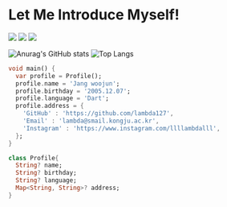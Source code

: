 Let Me Introduce Myself!
========================
<a href="https://hits.seeyoufarm.com"><img src="https://hits.seeyoufarm.com/api/count/incr/badge.svg?url=https%3A%2F%2Fgithub.com%2Flambda127&count_bg=black&title_bg=black&icon=github.svg&icon_color=white&title=GitHUb&edge_flat=true"/></a> <a href="https://www.instagram.com/llllambdalll"><img src="https://img.shields.io/badge/Instagram-%23E4405F?style=flat&logo=Instagram&logoColor=white"
/></a> <a href="mailto:lambda@smail.kongju.ac.kr"><img src="https://img.shields.io/badge/Email-blue?style=flat&logo=Gmail&logoColor=white&link=lambda@smail.kongju.ac.kr"
/></a>

![Anurag's GitHub stats](https://github-readme-stats.vercel.app/api?username=lambda127&show_icons=true&theme=dark) ![Top Langs](https://github-readme-stats.vercel.app/api/top-langs/?username=lambda127&&theme=dark)


```dart
void main() {
  var profile = Profile();
  profile.name = 'Jang woojun';
  profile.birthday = '2005.12.07';
  profile.language = 'Dart';
  profile.address = {
    'GitHub' : 'https://github.com/lambda127',
    'Email' : 'lambda@smail.kongju.ac.kr',
    'Instagram' : 'https://www.instagram.com/llllambdalll',
  };
}

class Profile{
  String? name;
  String? birthday;
  String? language;
  Map<String, String>? address; 
}
```



